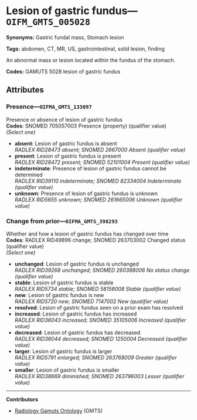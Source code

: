 # Lesion of gastric fundus—`OIFM_GMTS_005028`

**Synonyms:** Gastric fundal mass, Stomach lesion

**Tags:** abdomen, CT, MR, US, gastrointestinal, solid lesion, finding

An abnormal mass or lesion located within the fundus of the stomach.

**Codes:** GAMUTS 5028 lesion of gastric fundus

## Attributes

### Presence—`OIFMA_GMTS_133097`

Presence or absence of lesion of gastric fundus  
**Codes**: SNOMED 705057003 Presence (property) (qualifier value)  
*(Select one)*

- **absent**: Lesion of gastric fundus is absent  
_RADLEX RID28473 absent; SNOMED 2667000 Absent (qualifier value)_
- **present**: Lesion of gastric fundus is present  
_RADLEX RID28472 present; SNOMED 52101004 Present (qualifier value)_
- **indeterminate**: Presence of lesion of gastric fundus cannot be determined  
_RADLEX RID39110 indeterminate; SNOMED 82334004 Indeterminate (qualifier value)_
- **unknown**: Presence of lesion of gastric fundus is unknown  
_RADLEX RID5655 unknown; SNOMED 261665006 Unknown (qualifier value)_

### Change from prior—`OIFMA_GMTS_398293`

Whether and how a lesion of gastric fundus has changed over time  
**Codes**: RADLEX RID49896 change; SNOMED 263703002 Changed status (qualifier value)  
*(Select one)*

- **unchanged**: Lesion of gastric fundus is unchanged  
_RADLEX RID39268 unchanged; SNOMED 260388006 No status change (qualifier value)_
- **stable**: Lesion of gastric fundus is stable  
_RADLEX RID5734 stable; SNOMED 58158008 Stable (qualifier value)_
- **new**: Lesion of gastric fundus is new  
_RADLEX RID5720 new; SNOMED 7147002 New (qualifier value)_
- **resolved**: Lesion of gastric fundus seen on a prior exam has resolved  
- **increased**: Lesion of gastric fundus has increased  
_RADLEX RID36043 increased; SNOMED 35105006 Increased (qualifier value)_
- **decreased**: Lesion of gastric fundus has decreased  
_RADLEX RID36044 decreased; SNOMED 1250004 Decreased (qualifier value)_
- **larger**: Lesion of gastric fundus is larger  
_RADLEX RID5791 enlarged; SNOMED 263768009 Greater (qualifier value)_
- **smaller**: Lesion of gastric fundus is smaller  
_RADLEX RID38669 diminished; SNOMED 263796003 Lesser (qualifier value)_

---

**Contributors**

- [Radiology Gamuts Ontology](https://gamuts.net/) (GMTS)